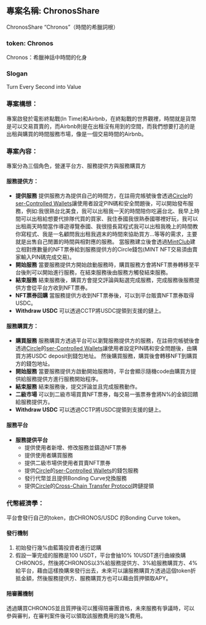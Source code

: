 ## 專案名稱: ChronosShare

ChronosShare “Chronos”（時間的希臘詞根）

### token: Chronos

Chronos：希臘神話中時間的化身

### Slogan

Turn Every Second into Value

### 專案構想：
專案啟發於電影終點戰(In Time)和Airbnb，在終點戰的世界觀裡，時間就是貨幣是可以交易買賣的，而Airbnb則是在出租沒有用到的空間，而我們想要打造的是出租與購買的時間服務市場，像是一個交易時間的Airbnb。

### 專案內容：
專案分為三個角色，營運平台方、服務提供方與服務購買方

#### 服務提供方：
* **提供服務**
  提供服務方為提供自己的時間方，在註冊完帳號後會透過[Circle](https://www.circle.com/en/)的[ser-Controlled Wallets](https://developers.circle.com/w3s/docs/user-controlled-initialization-and-wallet-creation-quickstart)讓使用者設定PIN碼和安全問題後，可以開始發布服務，例如:我很熟台北美食，我可以出租我一天的時間陪你吃遍台北、我早上時間可以出租給想要代排隊代買的買家、我住泰國我很熟泰國哪裡好玩，我可以出租兩天時間當作導遊導覽泰國、我很擅長寫程式我可以出租我晚上的時間教你寫程式、我是一名顧問我出租我週末的時間來協助買方...等等的需求，主要就是出售自己閒置的時間與相對應的服務。
  當服務建立後會透過[MintClub](https://mint.club/)建立相對應數量的NFT票券給到服務提供方的Circle錢包(MINT NFT交易須由賣家輸入PIN碼完成交易)。
* **開始服務**
  當要服務提供方開始啟動服務時，購買服務方會將NFT票券轉移至平台後則可以開始進行服務，在結束服務後由服務方觸發結束服務。
* **結束服務**
  結束服務後，購買方會提交評論與點選完成服務，完成服務後服務提供方會從平台方收到NFT票券。
* **NFT票券回購**
  當服務提供方收到NFT票券後，可以到平台販賣NFT票券取得USDC。
* **Withdraw USDC**
  可以透過CCTP將USDC提領到支援的鏈上。

#### 服務購買方：
* **購買服務**
  服務購買方透過平台可以瀏覽服務提供方的服務，在註冊完帳號後會透過[Circle](https://www.circle.com/en/)的[ser-Controlled Wallets](https://developers.circle.com/w3s/docs/user-controlled-initialization-and-wallet-creation-quickstart)讓使用者設定PIN碼和安全問題後，由購買方將USDC deposit到錢包地址。
  然後購買服務，購買後會轉移NFT到購買方的錢包地址。
* **開始服務**
  當要服務提供方啟動開始服務時，平台會顯示隨機code由購買方提供給服務提供方進行服務開始程序。
* **結束服務**
  結束服務後，提交評論並且完成服務動作。
* **二級市場**
  可以到二級市場買賣NFT票券，每交易一張票券會將N%的金額回饋給服務提供方。
* **Withdraw USDC**
  可以透過CCTP將USDC提領到支援的鏈上。

#### 服務平台
* **服務提供平台**
    * 提供使用者新增、修改服務並鑄造NFT票券
    * 提供使用者購買服務
    * 提供二級市場供使用者買賣NFT票券
    * 提供[Circle](https://www.circle.com/en/)的[ser-Controlled Wallets](https://developers.circle.com/w3s/docs/user-controlled-initialization-and-wallet-creation-quickstart)的錢包服務
    * 發行代幣並且提供Bonding Curve兌換服務
    * 提供[Circle](https://www.circle.com/en/)的[Cross-Chain Transfer Protocol](https://developers.circle.com/stablecoins/docs/cctp-getting-started)跨鏈提領


### 代幣經濟學：
平台會發行自己的token，由CHRONOS/USDC 的Bonding Curve token。

#### 發行機制
1. 初始發行幾%由藍籌投資者進行認購
2. 假設一筆完成的服務是100 USDT，平台會抽10% 10USDT進行曲線換購CHRONOS，然後將CHRONOS以3%給服務提供方、3%給服務購買方、4%給平台，藉由這樣換購來發行出去，未來可以讓服務購買方透過這個token折抵金額，然後服務提供方、服務購買方也可以藉由質押領取APY。
#### 陪審團機制
透過購買CHRONOS並且質押後可以獲得陪審團資格，未來服務有爭議時，可以參與審判，在審判案件後可以領取該服務費用的幾%費用。
